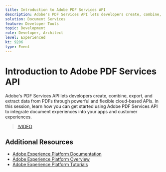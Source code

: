 ```yaml
---
title: Introduction to Adobe PDF Services API
description: Adobe's PDF Services API lets developers create, combine, export, and extract data from PDFs through powerful and flexible cloud-based APIs. In this session, learn how you can get started using Adobe PDF Services API to integrate document experiences into your apps and customer experiences.
solution: Document Services
feature: Developer Tools
topic: Development
role: Developer, Architect
level: Experienced
kt: 9206
type: Event
---
```

# Introduction to Adobe PDF Services API

Adobe's PDF Services API lets developers create, combine, export, and extract data from PDFs through powerful and flexible cloud-based APIs. In this session, learn how you can get started using Adobe PDF Services API to integrate document experiences into your apps and customer experiences.


>[!VIDEO](https://video.tv.adobe.com/v/337601/?quality=12&learn=on&hidetitle=true)

## Additional Resources

- [Adobe Experience Platform Documentation](https://experienceleague.adobe.com/docs/experience-platform.html)
- [Adobe Experience Platform Overview](https://experienceleague.adobe.com/docs/experience-platform/landing/home.html)
- [Adobe Experience Platform Tutorials](https://experienceleague.adobe.com/docs/platform-learn/tutorials/overview.html?lang=en)
